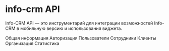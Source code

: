 # info-crm API
Info-CRM API — это инструментарий для интеграции возможностей Info-CRM в мобильную версию и использования виджета.

Общая информация
Авторизация
Пользователи
Сотрудники
Клиенты
Организация
Статистика
